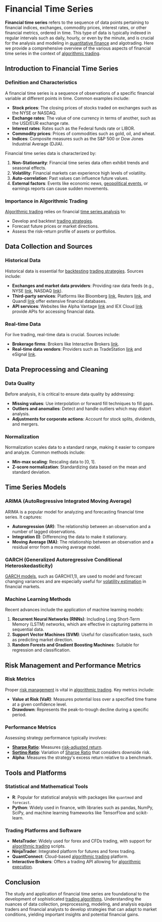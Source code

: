 # Financial Time Series

**Financial time series** refers to the sequence of data points pertaining to financial indices, exchanges, commodity prices, interest rates, or other financial metrics, ordered in time. This type of data is typically indexed in regular intervals such as daily, hourly, or even by the minute, and is crucial for the analysis and modeling in [quantitative finance](../q/quantitative_finance.md) and algotrading. Here we provide a comprehensive overview of the various aspects of financial time series in the context of [algorithmic trading](../a/algorithmic_trading.md).

## Introduction to Financial Time Series

### Definition and Characteristics

A financial time series is a sequence of observations of a specific financial variable at different points in time. Common examples include:

- **Stock prices**: The closing prices of stocks traded on exchanges such as the NYSE or NASDAQ.
- **Exchange rates**: The value of one currency in terms of another, such as the USD/EUR exchange rate.
- **Interest rates**: Rates such as the Federal funds rate or LIBOR.
- **Commodity prices**: Prices of commodities such as gold, oil, and wheat.
- **Indices**: Composite measures such as the S&P 500 or Dow Jones Industrial Average (DJIA).

Financial time series data is characterized by:

1. **Non-Stationarity**: Financial time series data often exhibit trends and seasonal effects.
2. **Volatility**: Financial markets can experience high levels of volatility.
3. **Auto-correlation**: Past values can influence future values.
4. **External factors**: Events like economic news, [geopolitical events](../g/geopolitical_events.md), or earnings reports can cause sudden movements.

### Importance in Algorithmic Trading

[Algorithmic trading](../a/algorithmic_trading.md) relies on financial [time series analysis](../t/time_series_analysis.md) to:

- Develop and backtest [trading strategies](../t/trading_strategies.md).
- Forecast future prices or market directions.
- Assess the risk-return profile of assets or portfolios.

## Data Collection and Sources

### Historical Data

Historical data is essential for [backtesting](../b/backtesting.md) [trading strategies](../t/trading_strategies.md). Sources include:

- **Exchanges and market data providers**: Providing raw data feeds (e.g., NYSE [link](https://www.nyse.com/), NASDAQ [link](https://www.nasdaq.com/)).
- **Third-party services**: Platforms like Bloomberg [link](https://www.bloomberg.com/), Reuters [link](https://www.reuters.com/), and Quandl [link](https://www.quandl.com/) offer extensive financial databases.
- **API services**: Websites like Alpha Vantage [link](https://www.alphavantage.co/) and IEX Cloud [link](https://iexcloud.io/) provide APIs for accessing financial data.

### Real-time Data

For live trading, real-time data is crucial. Sources include:

- **Brokerage firms**: Brokers like Interactive Brokers [link](https://www.interactivebrokers.com/).
- **Real-time data vendors**: Providers such as TradeStation [link](https://www.tradestation.com/) and eSignal [link](https://www.esignal.com/).

## Data Preprocessing and Cleaning

### Data Quality

Before analysis, it is critical to ensure data quality by addressing:

- **Missing values**: Use interpolation or forward fill techniques to fill gaps.
- **Outliers and anomalies**: Detect and handle outliers which may distort analysis.
- **Adjustments for corporate actions**: Account for stock splits, dividends, and mergers.

### Normalization

Normalization scales data to a standard range, making it easier to compare and analyze. Common methods include:

- **Min-max scaling**: Rescaling data to [0, 1].
- **Z-score normalization**: Standardizing data based on the mean and standard deviation.

## Time Series Models

### ARIMA (AutoRegressive Integrated Moving Average)

ARIMA is a popular model for analyzing and forecasting financial time series. It captures:

- **Autoregression (AR)**: The relationship between an observation and a number of lagged observations.
- **Integration (I)**: Differencing the data to make it stationary.
- **Moving Average (MA)**: The relationship between an observation and a residual error from a moving average model.

### GARCH (Generalized Autoregressive Conditional Heteroskedasticity)

[GARCH models](../g/garch_models.md), such as GARCH(1,1), are used to model and forecast changing variances and are especially useful for [volatility estimation](../v/volatility_estimation.md) in financial markets.

### Machine Learning Methods

Recent advances include the application of machine learning models:

1. **Recurrent Neural Networks (RNNs)**: Including Long Short-Term Memory (LSTM) networks, which are effective in capturing patterns in sequential data.
2. **Support Vector Machines (SVM)**: Useful for classification tasks, such as predicting market direction.
3. **Random Forests and Gradient Boosting Machines**: Suitable for regression and classification.

## Risk Management and Performance Metrics

### Risk Metrics

Proper [risk management](../r/risk_management.md) is vital in [algorithmic trading](../a/algorithmic_trading.md). Key metrics include:

- **Value at Risk (VaR)**: Measures potential loss over a specified time frame at a given confidence level.
- **Drawdown**: Represents the peak-to-trough decline during a specific period.

### Performance Metrics

Assessing strategy performance typically involves:

- **[Sharpe Ratio](../s/sharpe_ratio.md)**: Measures [risk-adjusted return](../r/risk-adjusted_return.md).
- **[Sortino Ratio](../s/sortino_ratio.md)**: Variation of [Sharpe Ratio](../s/sharpe_ratio.md) that considers downside risk.
- **Alpha**: Measures the strategy's excess return relative to a benchmark.

## Tools and Platforms

### Statistical and Mathematical Tools

- **R**: Popular for statistical analysis with packages like `quantmod` and `forecast`.
- **Python**: Widely used in finance, with libraries such as pandas, NumPy, SciPy, and machine learning frameworks like TensorFlow and scikit-learn.

### Trading Platforms and Software

- **MetaTrader**: Widely used for forex and CFDs trading, with support for [algorithmic trading](../a/algorithmic_trading.md) scripts.
- **NinjaTrader**: Integrated platform for futures and forex trading.
- **QuantConnect**: Cloud-based [algorithmic trading](../a/algorithmic_trading.md) platform.
- **Interactive Brokers**: Offers a trading API allowing for [algorithmic execution](../a/algorithmic_execution.md).

## Conclusion

The study and application of financial time series are foundational to the development of sophisticated [trading algorithms](../t/trading_algorithms.md). Understanding the nuances of data collection, preprocessing, modeling, and analysis equips traders and financial analysts to develop strategies that can adapt to market conditions, yielding important insights and potential financial gains.
